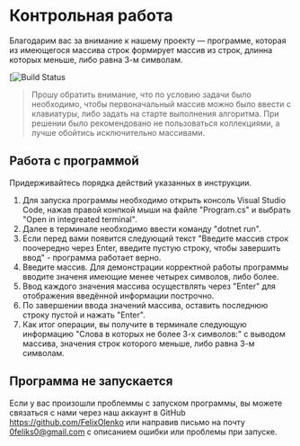 Контрольная работа
=============================
Благодарим вас за внимание к нашему проекту — программе, которая из имеющегося массива строк формирует массив из строк, длинна которых меньше, либо равна 3-м символам. 

[![Build Status](https://github.com/FelixOlenko/Finish_Test-.git)

>Прошу обратить внимание, что по условию задачи было необходимо, чтобы первоначальный массив можно было ввести с клавиатуры, либо задать на старте выполнения алгоритма. При решении было рекомендовано не пользоваться коллекциями, а лучше обойтись исключительно массивами.

Работа с программой
------------
Придерживайтесь порядка действий указанных в инструкции.

1. Для запуска программы необходимо открыть консоль Visual Studio Code, нажав правой конпкой мыши на файле "Program.cs" и выбрать "Open in integreated terminal".
2. Далее в терминале необходимо ввести команду "dotnet run".
3. Если перед вами появится следующий текст "Введите массив строк поочередно через Enter, введите пустую строку, чтобы завершить ввод" - программа работает верно.
4. Введите массив. Для демонстрации корректной работы программы вводите значеня имеющие менее четырех символов, либо более.
5. Ввод каждого значения массива осуществлять через "Enter" для отображения введённой информации построчно.
6. По завершении ввода значений массива, оставить последнюю строку пустой и нажать "Enter".
7. Как итог операции, вы получите в терминале следующую информацию "Слова в которых не более 3-х символов:" с выводом массива, значения строк которого меньше, либо равна 3-м символам.

Программа не запускается
-----------
Если у вас произошли проблеммы с запуском программы, вы можете связаться с нами через наш аккаунт в GitHub https://github.com/FelixOlenko или направив письмо на почту 0feliks0@gmail.com с описанием ошибки или проблемы при запуске.

